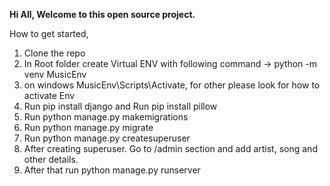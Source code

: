 **Hi All, Welcome to this open source project.**


How to get started,

1. Clone the repo
2. In Root folder create Virtual ENV with following command -> python -m venv MusicEnv
3. on windows MusicEnv\Scripts\Activate, for other please look for how to activate Env
4. Run pip install django and Run pip install pillow
5. Run python manage.py makemigrations
6. Run python manage.py migrate
7. Run python manage.py createsuperuser
8. After creating superuser. Go to /admin section and add artist, song and other details.
9. After that run python manage.py runserver 
